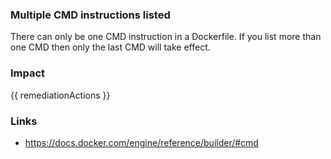 
### Multiple CMD instructions listed
There can only be one CMD instruction in a Dockerfile. If you list more than one CMD then only the last CMD will take effect.

### Impact
<!-- Add Impact here -->

<!-- DO NOT CHANGE -->
{{ remediationActions }}

### Links
- https://docs.docker.com/engine/reference/builder/#cmd

